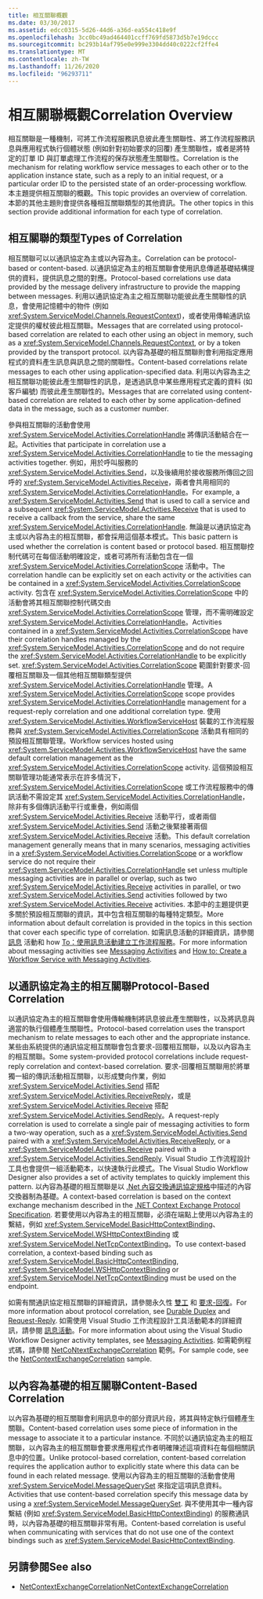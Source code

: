 ```yaml
---
title: 相互關聯概觀
ms.date: 03/30/2017
ms.assetid: edcc0315-5d26-44d6-a36d-ea554c418e9f
ms.openlocfilehash: 3cc0bc49ad464401ccff769fd5873d5b7e19dccc
ms.sourcegitcommit: bc293b14af795e0e999e3304dd40c0222cf2ffe4
ms.translationtype: MT
ms.contentlocale: zh-TW
ms.lasthandoff: 11/26/2020
ms.locfileid: "96293711"
---
```

# <a name="correlation-overview"></a><span data-ttu-id="56ec2-102">相互關聯概觀</span><span class="sxs-lookup"><span data-stu-id="56ec2-102">Correlation Overview</span></span>

<span data-ttu-id="56ec2-103">相互關聯是一種機制，可將工作流程服務訊息彼此產生關聯性、將工作流程服務訊息與應用程式執行個體狀態 (例如針對初始要求的回覆) 產生關聯性，或者是將特定的訂單 ID 與訂單處理工作流程的保存狀態產生關聯性。</span><span class="sxs-lookup"><span data-stu-id="56ec2-103">Correlation is the mechanism for relating workflow service messages to each other or to the application instance state, such as a reply to an initial request, or a particular order ID to the persisted state of an order-processing workflow.</span></span> <span data-ttu-id="56ec2-104">本主題提供相互關聯的概觀。</span><span class="sxs-lookup"><span data-stu-id="56ec2-104">This topic provides an overview of correlation.</span></span> <span data-ttu-id="56ec2-105">本節的其他主題則會提供各種相互關聯類型的其他資訊。</span><span class="sxs-lookup"><span data-stu-id="56ec2-105">The other topics in this section provide additional information for each type of correlation.</span></span>  
  
## <a name="types-of-correlation"></a><span data-ttu-id="56ec2-106">相互關聯的類型</span><span class="sxs-lookup"><span data-stu-id="56ec2-106">Types of Correlation</span></span>  

 <span data-ttu-id="56ec2-107">相互關聯可以以通訊協定為主或以內容為主。</span><span class="sxs-lookup"><span data-stu-id="56ec2-107">Correlation can be protocol-based or content-based.</span></span> <span data-ttu-id="56ec2-108">以通訊協定為主的相互關聯會使用訊息傳遞基礎結構提供的資料，提供訊息之間的對應。</span><span class="sxs-lookup"><span data-stu-id="56ec2-108">Protocol-based correlations use data provided by the message delivery infrastructure to provide the mapping between messages.</span></span> <span data-ttu-id="56ec2-109">利用以通訊協定為主之相互關聯功能彼此產生關聯性的訊息，會使用記憶體中的物件 (例如 <xref:System.ServiceModel.Channels.RequestContext>)，或者使用傳輸通訊協定提供的權杖彼此相互關聯。</span><span class="sxs-lookup"><span data-stu-id="56ec2-109">Messages that are correlated using protocol-based correlation are related to each other using an object in memory, such as a <xref:System.ServiceModel.Channels.RequestContext>, or by a token provided by the transport protocol.</span></span> <span data-ttu-id="56ec2-110">以內容為基礎的相互關聯則會利用指定應用程式的資料產生訊息與訊息之間的關聯性。</span><span class="sxs-lookup"><span data-stu-id="56ec2-110">Content-based correlations relate messages to each other using application-specified data.</span></span> <span data-ttu-id="56ec2-111">利用以內容為主之相互關聯功能彼此產生關聯性的訊息，是透過訊息中某些應用程式定義的資料 (如客戶編號) 而彼此產生關聯性的。</span><span class="sxs-lookup"><span data-stu-id="56ec2-111">Messages that are correlated using content-based correlation are related to each other by some application-defined data in the message, such as a customer number.</span></span>  
  
 <span data-ttu-id="56ec2-112">參與相互關聯的活動會使用 <xref:System.ServiceModel.Activities.CorrelationHandle> 將傳訊活動結合在一起。</span><span class="sxs-lookup"><span data-stu-id="56ec2-112">Activities that participate in correlation use a <xref:System.ServiceModel.Activities.CorrelationHandle> to tie the messaging activities together.</span></span> <span data-ttu-id="56ec2-113">例如，用於呼叫服務的 <xref:System.ServiceModel.Activities.Send>，以及後續用於接收服務所傳回之回呼的 <xref:System.ServiceModel.Activities.Receive>，兩者會共用相同的 <xref:System.ServiceModel.Activities.CorrelationHandle>。</span><span class="sxs-lookup"><span data-stu-id="56ec2-113">For example, a <xref:System.ServiceModel.Activities.Send> that is used to call a service and a subsequent <xref:System.ServiceModel.Activities.Receive> that is used to receive a callback from the service, share the same <xref:System.ServiceModel.Activities.CorrelationHandle>.</span></span> <span data-ttu-id="56ec2-114">無論是以通訊協定為主或以內容為主的相互關聯，都會採用這個基本模式。</span><span class="sxs-lookup"><span data-stu-id="56ec2-114">This basic pattern is used whether the correlation is content based or protocol based.</span></span> <span data-ttu-id="56ec2-115">相互關聯控制代碼可在每個活動明確設定，或者可將所有活動包含在一個 <xref:System.ServiceModel.Activities.CorrelationScope> 活動中。</span><span class="sxs-lookup"><span data-stu-id="56ec2-115">The correlation handle can be explicitly set on each activity or the activities can be contained in a <xref:System.ServiceModel.Activities.CorrelationScope> activity.</span></span> <span data-ttu-id="56ec2-116">包含在 <xref:System.ServiceModel.Activities.CorrelationScope> 中的活動會將其相互關聯控制代碼交由 <xref:System.ServiceModel.Activities.CorrelationScope> 管理，而不需明確設定 <xref:System.ServiceModel.Activities.CorrelationHandle>。</span><span class="sxs-lookup"><span data-stu-id="56ec2-116">Activities contained in a <xref:System.ServiceModel.Activities.CorrelationScope> have their correlation handles managed by the <xref:System.ServiceModel.Activities.CorrelationScope> and do not require the <xref:System.ServiceModel.Activities.CorrelationHandle> to be explicitly set.</span></span> <span data-ttu-id="56ec2-117"><xref:System.ServiceModel.Activities.CorrelationScope> 範圍針對要求-回覆相互關聯及一個其他相互關聯類型提供 <xref:System.ServiceModel.Activities.CorrelationHandle> 管理。</span><span class="sxs-lookup"><span data-stu-id="56ec2-117">A <xref:System.ServiceModel.Activities.CorrelationScope> scope provides <xref:System.ServiceModel.Activities.CorrelationHandle> management for a request-reply correlation and one additional correlation type.</span></span> <span data-ttu-id="56ec2-118">使用 <xref:System.ServiceModel.Activities.WorkflowServiceHost> 裝載的工作流程服務與 <xref:System.ServiceModel.Activities.CorrelationScope> 活動具有相同的預設相互關聯管理。</span><span class="sxs-lookup"><span data-stu-id="56ec2-118">Workflow services hosted using <xref:System.ServiceModel.Activities.WorkflowServiceHost> have the same default correlation management as the <xref:System.ServiceModel.Activities.CorrelationScope> activity.</span></span> <span data-ttu-id="56ec2-119">這個預設相互關聯管理功能通常表示在許多情況下，<xref:System.ServiceModel.Activities.CorrelationScope> 或工作流程服務中的傳訊活動不需設定其 <xref:System.ServiceModel.Activities.CorrelationHandle>，除非有多個傳訊活動平行或重疊，例如兩個 <xref:System.ServiceModel.Activities.Receive> 活動平行，或者兩個 <xref:System.ServiceModel.Activities.Send> 活動之後緊接著兩個 <xref:System.ServiceModel.Activities.Receive> 活動。</span><span class="sxs-lookup"><span data-stu-id="56ec2-119">This default correlation management generally means that in many scenarios, messaging activities in a <xref:System.ServiceModel.Activities.CorrelationScope> or a workflow service do not require their <xref:System.ServiceModel.Activities.CorrelationHandle> set unless multiple messaging activities are in parallel or overlap, such as two <xref:System.ServiceModel.Activities.Receive> activities in parallel, or two <xref:System.ServiceModel.Activities.Send> activities followed by two <xref:System.ServiceModel.Activities.Receive> activities.</span></span> <span data-ttu-id="56ec2-120">本節中的主題提供更多關於預設相互關聯的資訊，其中包含相互關聯的每種特定類型。</span><span class="sxs-lookup"><span data-stu-id="56ec2-120">More information about default correlation is provided in the topics in this section that cover each specific type of correlation.</span></span> <span data-ttu-id="56ec2-121">如需訊息活動的詳細資訊，請參閱 [訊息](messaging-activities.md) 活動和 how [To：使用訊息活動建立工作流程服務](how-to-create-a-workflow-service-with-messaging-activities.md)。</span><span class="sxs-lookup"><span data-stu-id="56ec2-121">For more information about messaging activities see [Messaging Activities](messaging-activities.md) and [How to: Create a Workflow Service with Messaging Activities](how-to-create-a-workflow-service-with-messaging-activities.md).</span></span>  
  
## <a name="protocol-based-correlation"></a><span data-ttu-id="56ec2-122">以通訊協定為主的相互關聯</span><span class="sxs-lookup"><span data-stu-id="56ec2-122">Protocol-Based Correlation</span></span>

<span data-ttu-id="56ec2-123">以通訊協定為主的相互關聯會使用傳輸機制將訊息彼此產生關聯性，以及將訊息與適當的執行個體產生關聯性。</span><span class="sxs-lookup"><span data-stu-id="56ec2-123">Protocol-based correlation uses the transport mechanism to relate messages to each other and the appropriate instance.</span></span> <span data-ttu-id="56ec2-124">某些由系統提供的通訊協定相互關聯會包含要求-回覆相互關聯，以及以內容為主的相互關聯。</span><span class="sxs-lookup"><span data-stu-id="56ec2-124">Some system-provided protocol correlations include request-reply correlation and context-based correlation.</span></span> <span data-ttu-id="56ec2-125">要求-回覆相互關聯用於將單獨一組的傳訊活動相互關聯，以形成雙向作業，例如 <xref:System.ServiceModel.Activities.Send> 搭配 <xref:System.ServiceModel.Activities.ReceiveReply>，或是 <xref:System.ServiceModel.Activities.Receive> 搭配 <xref:System.ServiceModel.Activities.SendReply>。</span><span class="sxs-lookup"><span data-stu-id="56ec2-125">A request-reply correlation is used to correlate a single pair of messaging activities to form a two-way operation, such as a <xref:System.ServiceModel.Activities.Send> paired with a <xref:System.ServiceModel.Activities.ReceiveReply>, or a <xref:System.ServiceModel.Activities.Receive> paired with a <xref:System.ServiceModel.Activities.SendReply>.</span></span> <span data-ttu-id="56ec2-126">Visual Studio 工作流程設計工具也會提供一組活動範本，以快速執行此模式。</span><span class="sxs-lookup"><span data-stu-id="56ec2-126">The Visual Studio Workflow Designer also provides a set of activity templates to quickly implement this pattern.</span></span> <span data-ttu-id="56ec2-127">以內容為基礎的相互關聯是以 [.Net 內容交換通訊協定規格](/openspecs/windows_protocols/mc-netcex/a7f26280-491f-465b-9914-c5eb5322dbb4)中描述的內容交換器制為基礎。</span><span class="sxs-lookup"><span data-stu-id="56ec2-127">A context-based correlation is based on the context exchange mechanism described in the [.NET Context Exchange Protocol Specification](/openspecs/windows_protocols/mc-netcex/a7f26280-491f-465b-9914-c5eb5322dbb4).</span></span> <span data-ttu-id="56ec2-128">若要使用以內容為主的相互關聯，必須在端點上使用以內容為主的繫結，例如 <xref:System.ServiceModel.BasicHttpContextBinding>、<xref:System.ServiceModel.WSHttpContextBinding> 或 <xref:System.ServiceModel.NetTcpContextBinding>。</span><span class="sxs-lookup"><span data-stu-id="56ec2-128">To use context-based correlation, a context-based binding such as <xref:System.ServiceModel.BasicHttpContextBinding>, <xref:System.ServiceModel.WSHttpContextBinding> or <xref:System.ServiceModel.NetTcpContextBinding> must be used on the endpoint.</span></span>  
  
<span data-ttu-id="56ec2-129">如需有關通訊協定相互關聯的詳細資訊，請參閱永久性 [雙工](durable-duplex-correlation.md) 和 [要求-回復](request-reply-correlation.md)。</span><span class="sxs-lookup"><span data-stu-id="56ec2-129">For more information about protocol correlation, see [Durable Duplex](durable-duplex-correlation.md) and [Request-Reply](request-reply-correlation.md).</span></span> <span data-ttu-id="56ec2-130">如需使用 Visual Studio 工作流程設計工具活動範本的詳細資訊，請參閱 [訊息活動](messaging-activities.md)。</span><span class="sxs-lookup"><span data-stu-id="56ec2-130">For more information about using the Visual Studio Workflow Designer activity templates, see [Messaging Activities](messaging-activities.md).</span></span> <span data-ttu-id="56ec2-131">如需範例程式碼，請參閱 [NetCoNtextExchangeCorrelation](/previous-versions/dotnet/netframework-4.0/ee662963(v=vs.100)) 範例。</span><span class="sxs-lookup"><span data-stu-id="56ec2-131">For sample code, see the [NetContextExchangeCorrelation](/previous-versions/dotnet/netframework-4.0/ee662963(v=vs.100)) sample.</span></span>  
  
## <a name="content-based-correlation"></a><span data-ttu-id="56ec2-132">以內容為基礎的相互關聯</span><span class="sxs-lookup"><span data-stu-id="56ec2-132">Content-Based Correlation</span></span>

<span data-ttu-id="56ec2-133">以內容為基礎的相互關聯會利用訊息中的部分資訊片段，將其與特定執行個體產生關聯。</span><span class="sxs-lookup"><span data-stu-id="56ec2-133">Content-based correlation uses some piece of information in the message to associate it to a particular instance.</span></span> <span data-ttu-id="56ec2-134">不同於以通訊協定為主的相互關聯，以內容為主的相互關聯會要求應用程式作者明確陳述這項資料在每個相關訊息中的位置。</span><span class="sxs-lookup"><span data-stu-id="56ec2-134">Unlike protocol-based correlation, content-based correlation requires the application author to explicitly state where this data can be found in each related message.</span></span> <span data-ttu-id="56ec2-135">使用以內容為主的相互關聯的活動會使用 <xref:System.ServiceModel.MessageQuerySet> 來指定這項訊息資料。</span><span class="sxs-lookup"><span data-stu-id="56ec2-135">Activities that use content-based correlation specify this message data by using a <xref:System.ServiceModel.MessageQuerySet>.</span></span> <span data-ttu-id="56ec2-136">與不使用其中一種內容繫結 (例如 <xref:System.ServiceModel.BasicHttpContextBinding>) 的服務通訊時，以內容為基礎的相互關聯非常有用。</span><span class="sxs-lookup"><span data-stu-id="56ec2-136">Content-based correlation is useful when communicating with services that do not use one of the context bindings such as <xref:System.ServiceModel.BasicHttpContextBinding>.</span></span>
  
## <a name="see-also"></a><span data-ttu-id="56ec2-137">另請參閱</span><span class="sxs-lookup"><span data-stu-id="56ec2-137">See also</span></span>

- <span data-ttu-id="56ec2-138">[NetContextExchangeCorrelation](/previous-versions/dotnet/netframework-4.0/ee662963(v=vs.100))</span><span class="sxs-lookup"><span data-stu-id="56ec2-138">[NetContextExchangeCorrelation](/previous-versions/dotnet/netframework-4.0/ee662963(v=vs.100))</span></span>
